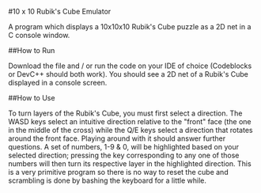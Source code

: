 #10 x 10 Rubik's Cube Emulator

A program which displays a 10x10x10 Rubik's Cube puzzle as a 2D net in a C console window.

##How to Run

Download the file and / or run the code on your IDE of choice (Codeblocks or DevC++ should both work). You should see a 2D net of a Rubik's Cube displayed in a console screen.

##How to Use

To turn layers of the Rubik's Cube, you must first select a direction. The WASD keys select an intuitive direction relative to the "front" face (the one in the middle of the cross) while the Q/E keys select a direction that rotates around the front face. Playing around with it should answer further questions. A set of numbers, 1-9 & 0, will be highlighted based on your selected direction; pressing the key corresponding to any one of those numbers will then turn its respective layer in the highlighted direction. This is a very primitive program so there is no way to reset the cube and scrambling is done by bashing the keyboard for a little while.

